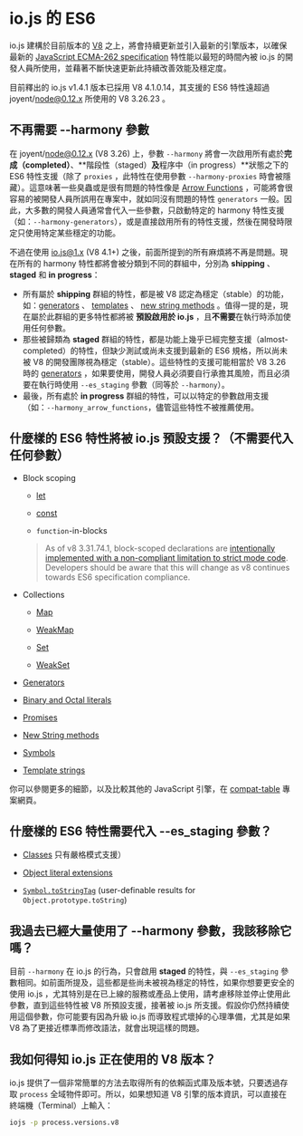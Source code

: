 # io.js 的 ES6

io.js 建構於目前版本的 [V8](https://code.google.com/p/v8/) 之上，將會持續更新並引入最新的引擎版本，以確保最新的 [JavaScript ECMA-262 specification](http://www.ecma-international.org/publications/standards/Ecma-262.htm) 特性能以最短的時間內被 io.js 的開發人員所使用，並藉著不斷快速更新此持續改善效能及穩定度。

目前釋出的 io.js v1.4.1 版本已採用 V8 4.1.0.14，其支援的 ES6 特性遠超過 joyent/node@0.12.x 所使用的 V8 3.26.23 。

## 不再需要 --harmony 參數

在 joyent/node@0.12.x (V8 3.26) 上，參數 `--harmony` 將會一次啟用所有處於**完成（completed）**、**階段性（staged）**及**程序中（in progress）**狀態之下的 ES6 特性支援（除了 `proxies` ，此特性在使用參數 `--harmony-proxies` 時會被隱藏）。這意味著一些臭蟲或是很有問題的特性像是 [Arrow Functions](https://developer.mozilla.org/en-US/docs/Web/JavaScript/Reference/Functions/Arrow_functions) ，可能將會很容易的被開發人員所誤用在專案中，就如同沒有問題的特性 `generators` 一般。因此，大多數的開發人員通常會代入一些參數，只啟動特定的 harmony 特性支援（如：`--harmony-generators`），或是直接啟用所有的特性支援，然後在開發時限定只使用特定某些穩定的功能。

不過在使用 io.js@1.x (V8 4.1+) 之後，前面所提到的所有麻煩將不再是問題。現在所有的 harmony 特性都將會被分類到不同的群組中，分別為 **shipping** 、 **staged** 和 **in progress**：

*   所有屬於 **shipping** 群組的特性，都是被 V8 認定為穩定（stable）的功能，如：[generators](https://developer.mozilla.org/en-US/docs/Web/JavaScript/Reference/Statements/function*) 、 [templates](https://developer.mozilla.org/en-US/docs/Web/JavaScript/Reference/template_strings) 、 [new string methods](https://developer.mozilla.org/en-US/docs/Web/JavaScript/New_in_JavaScript/ECMAScript_6_support_in_Mozilla#Additions_to_the_String_object) 。值得一提的是，現在屬於此群組的更多特性都將被 **預設啟用於 io.js** ，且**不需要**在執行時添加使用任何參數。
*   那些被歸類為 **staged** 群組的特性，都是功能上幾乎已經完整支援（almost-completed）的特性，但缺少測試或尚未支援到最新的 ES6 規格，所以尚未被 V8 的開發團隊視為穩定（stable）。這些特性的支援可能相當於 V8 3.26 時的 [generators](https://developer.mozilla.org/en-US/docs/Web/JavaScript/Reference/Statements/function*) ，如果要使用，開發人員必須要自行承擔其風險，而且必須要在執行時使用 `--es_staging` 參數（同等於 `--harmony`）。
*   最後，所有處於 **in progress** 群組的特性，可以以特定的參數啟用支援（如：`--harmony_arrow_functions`，儘管這些特性不被推薦使用。

## 什麼樣的 ES6 特性將被 io.js 預設支援？（不需要代入任何參數）


*   Block scoping

    *   [let](https://developer.mozilla.org/en-US/docs/Web/JavaScript/Reference/Statements/let)

    *   [const](https://developer.mozilla.org/en-US/docs/Web/JavaScript/Reference/Statements/const)

    *   `function`-in-blocks

    >As of v8 3.31.74.1, block-scoped declarations are [intentionally implemented with a non-compliant limitation to strict mode code](https://groups.google.com/forum/#!topic/v8-users/3UXNCkAU8Es). Developers should be aware that this will change as v8 continues towards ES6 specification compliance.

*   Collections

    *   [Map](https://developer.mozilla.org/en-US/docs/Web/JavaScript/Reference/Global_Objects/Map)

    *   [WeakMap](https://developer.mozilla.org/en-US/docs/Web/JavaScript/Reference/Global_Objects/WeakMap)

    *   [Set](https://developer.mozilla.org/en-US/docs/Web/JavaScript/Reference/Global_Objects/Set)

    *   [WeakSet](https://developer.mozilla.org/en-US/docs/Web/JavaScript/Reference/Global_Objects/WeakSet)

*   [Generators](https://developer.mozilla.org/en-US/docs/Web/JavaScript/Reference/Statements/function*)

*   [Binary and Octal literals](https://developer.mozilla.org/en-US/docs/Web/JavaScript/Reference/Lexical_grammar#Numeric_literals)

*   [Promises](https://developer.mozilla.org/en-US/docs/Web/JavaScript/Reference/Global_Objects/Promise)

*   [New String methods](https://developer.mozilla.org/en-US/docs/Web/JavaScript/New_in_JavaScript/ECMAScript_6_support_in_Mozilla#Additions_to_the_String_object)

*   [Symbols](https://developer.mozilla.org/en-US/docs/Web/JavaScript/Reference/Global_Objects/Symbol)

*   [Template strings](https://developer.mozilla.org/en-US/docs/Web/JavaScript/Reference/template_strings)

你可以參閱更多的細節，以及比較其他的 JavaScript 引擎，在 [compat-table](https://kangax.github.io/compat-table/es6/) 專案網頁。

## 什麼樣的 ES6 特性需要代入 --es_staging 參數？

*   [Classes](https://github.com/lukehoban/es6features#classes) 只有嚴格模式支援）
*   [Object literal extensions](https://github.com/lukehoban/es6features#enhanced-object-literals)

*   [`Symbol.toStringTag`](https://developer.mozilla.org/en-US/docs/Web/JavaScript/Reference/Global_Objects/Symbol) (user-definable results for `Object.prototype.toString`)

## 我過去已經大量使用了 --harmony 參數，我該移除它嗎？

目前 `--harmony` 在 io.js 的行為，只會啟用 **staged** 的特性，與 `--es_staging` 參數相同。如前面所提及，這些都是些尚未被視為穩定的特性，如果你想要更安全的使用 io.js ，尤其特別是在已上線的服務或產品上使用，請考慮移除並停止使用此參數，直到這些特性被 V8 所預設支援，接著被 io.js 所支援。假設你仍然持續使用這個參數，你可能要有因為升級 io.js 而導致程式壞掉的心理準備，尤其是如果 V8 為了更接近標準而修改語法，就會出現這樣的問題。

## 我如何得知 io.js 正在使用的 V8 版本？

io.js 提供了一個非常簡單的方法去取得所有的依賴函式庫及版本號，只要透過存取 `process` 全域物件即可。所以，如果想知道 V8 引擎的版本資訊，可以直接在終端機（Terminal）上輸入：

```sh
iojs -p process.versions.v8
```
